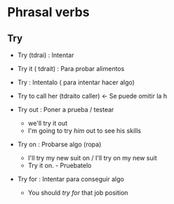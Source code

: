 
# Phrasal verbs

## Try

- Try (tdrai) : Intentar
- Try it ( tdrait) : Para probar alimentos
- Try : Intentalo ( para intentar hacer algo)
-  Try to call her (tdraito caller) <- Se puede omitir la h

- Try out : Poner a prueba / testear
	- we'll try it out
	- I'm going to try *him* out to see his skills

- Try on : Probarse algo (ropa)
	- I'll try my new suit on / I'll try on my new suit
	- Try it on.  - Pruebatelo

- Try for : Intentar para conseguir algo
	- You should *try for* that job position